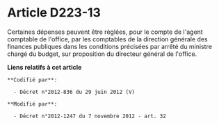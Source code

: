 # Article D223-13

Certaines dépenses peuvent être réglées, pour le compte de l'agent comptable de l'office, par les comptables de la direction
générale des finances publiques dans les conditions précisées par arrêté du ministre chargé du budget, sur proposition du
directeur général de l'office.

**Liens relatifs à cet article**

	**Codifié par**:

	  - Décret n°2012-836 du 29 juin 2012 (V)

	**Modifié par**:

	  - Décret n°2012-1247 du 7 novembre 2012 - art. 32
